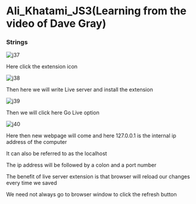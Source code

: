 # Ali_Khatami_JS3(Learning from the video of Dave Gray)

### Strings

![j37](https://github.com/C191068/Ali_Khatami_JS3/assets/89090776/a5240516-ca64-406d-a916-8c7d89997db2)

Here click the extension icon <br>

![j38](https://github.com/C191068/Ali_Khatami_JS3/assets/89090776/87e44c40-4fc3-437b-bf64-3f438d8fbc73)

Then here we will write Live server and install the extension <br>

![j39](https://github.com/C191068/Ali_Khatami_JS3/assets/89090776/3c8d5cd1-66ef-4f9f-9c55-4fbea185ef92)

Then we will click here Go Live option <br>

![j40](https://github.com/C191068/Ali_Khatami_JS3/assets/89090776/ec7d64b5-5506-46a3-938f-5531383240b7)

Here then new webpage will come and here 127.0.0.1 is the internal ip address of the computer <br>

It can also be referred to as the localhost <br>

The ip address will be followed by a colon and a port number <br>

The benefit of live server extension is that browser will reload our changes every time we saved <br>

We need not always go to browser window to click the refresh button <br>






